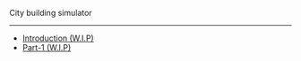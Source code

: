 City building simulator

---

* [Introduction (W.I.P)](docs/Game_Demo/City_Sim/index.md "Intro - City Building Sim Tutorial")
* [Part-1 (W.I.P)](docs/Game_Demo/City_Sim/Part_1.md "Part-1")